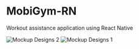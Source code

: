 # MobiGym-RN
Workout assistance application using React Native


![Mockup Designs 2](https://rdentiou.sirv.com/MOBI%20GYm/canvasfss.png?w=800&h=500)
![Mockup Designs 1](https://rdentiou.sirv.com/MOBI%20GYm/Playful%20UI%20Designs.jpg?w=500&h=500)
